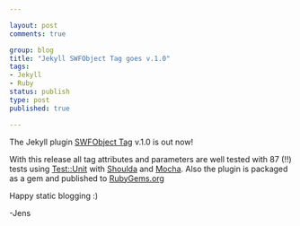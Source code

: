 ```yaml
--- 

layout: post
comments: true

group: blog
title: "Jekyll SWFObject Tag goes v.1.0"
tags: 
- Jekyll
- Ruby
status: publish
type: post
published: true

---
```


The Jekyll plugin [SWFObject Tag](https://github.com/sectore/jekyll-swfobject) v.1.0 is out now!

With this release all tag attributes and parameters are well tested with 87 (!!) tests using [Test::Unit](http://www.ruby-doc.org/stdlib-2.0/libdoc/test/unit/rdoc/Test/Unit.html) with [Shoulda](https://github.com/thoughtbot/shoulda) and [Mocha](http://gofreerange.com/mocha/).
Also the plugin is packaged as a gem and published to [RubyGems.org](http://rubygems.org/gems/jekyll-swfobject)

<!--more-->

Happy static blogging :)

-Jens